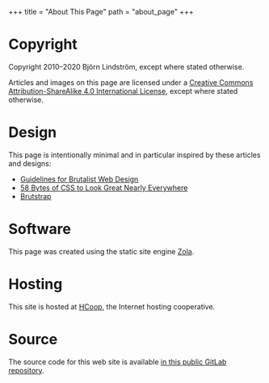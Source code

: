 +++
title = "About This Page"
path = "about_page"
+++

# Copyright

Copyright 2010–2020 Björn Lindström, except where stated otherwise.

Articles and images on this page are licensed under a [Creative Commons Attribution-ShareAlike 4.0 International License](http://creativecommons.org/licenses/by-sa/4.0/), except where stated otherwise.

# Design

This page is intentionally minimal and in particular inspired by these articles and designs:

* [Guidelines for Brutalist Web Design](https://brutalist-web.design/)
* [58 Bytes of CSS to Look Great Nearly Everywhere](https://jrl.ninja/etc/1/)
* [Brutstrap](https://emsenn.net/brutstrap.html)

# Software

This page was created using the static site engine [Zola](https://www.getzola.org/).

# Hosting

This site is hosted at [HCoop](https://hcoop.net), the Internet hosting cooperative.

# Source

The source code for this web site is available [in this public GitLab repository](https://gitlab.com/bkhl/elektrubadur.se/tree/master).
